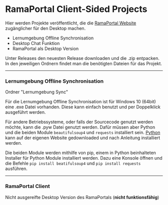 # RamaPortal Client-Sided Projects

Hier werden Projekte veröffentlicht, die die [RamaPortal Website](https://portal.rama-mainz.de "Zum RamaPortal") zugänglicher für den Desktop machen.

* Lernumgebung Offline Synchronisation
* Desktop Chat Funktion
* RamaPortal als Desktop Version

Unter Releases den neuesten Release downloaden und die .zip entpacken. In den jeweiligen Ordnern findet man die benötigten Dateien für das Projekt.

__ __

### Lernumgebung Offline Synchronisation

Ordner "Lernumgebung Sync"

Für die Lernumgebung Offline Synchronisation ist für Windows 10 (64bit) eine .exe Datei vorhanden. Diese kann einfach benutzt und per Doppelklick ausgeführt
werden.

Für andere Betriebssysteme, oder falls der Sourcecode genutzt werden möchte, kann die .pyw Datei genutzt werden. Dafür müssen aber Python und
die beiden Module `beautifulsoup4` und `requests` installiert sein. [Python](https://www.python.org/downloads/ "Zum Python Download") kann auf
der eigenen Website gedownloaded und nach Anleitung installiert werden.

Die beiden Module werden mithilfe von pip, einem in Python beinhalteten
 Installer für Python Module installiert werden. Dazu eine Konsole öffnen und die Befehle `pip install beatifulsoup4` und `pip install requests`
 ausführen.

__ __

### RamaPortal Client

Nicht ausgereifte Desktop Version des RamaPortals (**nicht funktionsfähig**)
